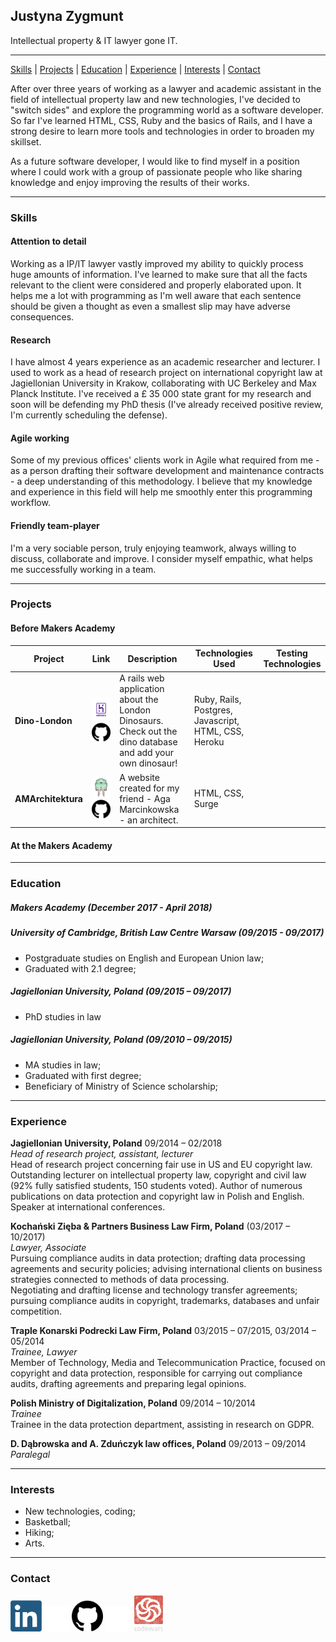
## Justyna Zygmunt

Intellectual property & IT lawyer gone IT.

****

[Skills](#skills) | [Projects](#projects) | [Education](#education) | [Experience](#experience) | [Interests](#interests) | [Contact](#contact)

<p> After over three years of working as a lawyer and academic assistant in the field of intellectual property law and new technologies, I've decided to "switch sides" and explore the programming world as a software developer. So far I've learned HTML, CSS, Ruby and the basics of Rails, and I have a strong desire to learn more tools and technologies in order to broaden my skillset.

As a future software developer, I would like to find myself in a position where I could work with a group of passionate people who like sharing knowledge and enjoy improving the results of their works.

***

### <a name="skills">Skills</a>

#### Attention to detail

Working as a IP/IT lawyer vastly improved my ability to quickly process huge amounts of information. I've learned to make sure that all the facts relevant to the client were considered and properly elaborated upon. It helps me a lot with programming as I'm well aware that each sentence should be given a thought as even a smallest slip may have adverse consequences.

#### Research

I have almost 4 years experience as an academic researcher and lecturer. I used to work as a head of research project on international copyright law at Jagiellonian University in Krakow, collaborating with UC Berkeley and Max Planck Institute. I've received a £ 35 000 state grant for my research and soon will be defending my PhD thesis (I've already received positive review, I'm currently scheduling the defense).

#### Agile working

Some of my previous offices' clients work in Agile what required from me - as a person drafting their software development and maintenance contracts - a deep understanding of this methodology. I believe that my knowledge and experience in this field will help me smoothly enter this programming workflow.

#### Friendly team-player
I'm a very sociable person, truly enjoying teamwork, always willing to discuss, collaborate and improve. I consider myself empathic, what helps me successfully working in a team.

***

### <a name="projects">Projects</a>
#### Before Makers Academy

Project | Link | Description | Technologies Used| Testing Technologies
--- | --- | --- | --- | ---
**Dino-London** | <a href="https://london-dinosaurs.herokuapp.com"><img src="logos/hosting_heroku.png" width="90"></a><a href="https://github.com/Kotauror/Dinosaurs"><img src="logos/github.png" width="40"></a> |A rails web application about the London Dinosaurs. Check out the dino database and add your own dinosaur! | Ruby, Rails, Postgres, Javascript, HTML, CSS, Heroku |
**AMArchitektura** | <a href="http://amarchitektura.surge.sh"><img src="logos/surge.png" width="60"></a> <a href="https://github.com/Kotauror/AMArchitektura"><img src="logos/github.png" width="40"></a> | A website created for my friend - Aga Marcinkowska - an architect. | HTML, CSS, Surge |

#### At the Makers Academy

***

### <a name="education">Education</a>

##### Makers Academy (December 2017 - April 2018)

##### University of Cambridge, British Law Centre Warsaw (09/2015 - 09/2017)
* Postgraduate studies on English and European Union law;
* Graduated with 2.1 degree;

##### Jagiellonian University, Poland (09/2015 – 09/2017)
* PhD studies in law

##### Jagiellonian University, Poland (09/2010 – 09/2015)
* MA studies in law;
* Graduated with first degree;
* Beneficiary of Ministry of Science scholarship;

***

### <a name="experience">Experience</a>

**Jagiellonian University, Poland** 09/2014 – 02/2018<br>
*Head of research project, assistant, lecturer* <br>
Head of research project concerning fair use in US and EU copyright law. Outstanding lecturer on intellectual property law, copyright and civil law (92% fully satisfied students, 150 students voted). Author of numerous publications on data protection and copyright law in Polish and English. Speaker at international conferences.

**Kochański Zięba & Partners Business Law Firm, Poland** (03/2017 – 10/2017)<br>
*Lawyer, Associate* <br>
Pursuing compliance audits in data protection; drafting data processing agreements and security policies; advising international clients on business strategies connected to methods of data processing. <br>
Negotiating and drafting license and technology transfer agreements; pursuing compliance audits in copyright, trademarks, databases and unfair competition.

**Traple Konarski Podrecki Law Firm, Poland** 03/2015 – 07/2015, 03/2014 – 05/2014 <br> *Trainee, Lawyer*    
Member of Technology, Media and Telecommunication Practice, focused on copyright and data protection, responsible for carrying out compliance audits, drafting agreements and preparing legal opinions.

**Polish Ministry of Digitalization, Poland** 09/2014 – 10/2014 <br>
*Trainee*                        
Trainee in the data protection department, assisting in research on GDPR.  

**D. Dąbrowska and A. Zduńczyk law offices, Poland** 09/2013 – 09/2014 <br>
*Paralegal* <br>

***

### <a name="interests">Interests</a>

* New technologies, coding;
* Basketball;
* Hiking;
* Arts.

***

### <a name="contact">Contact</a>

<a href="https://www.linkedin.com/in/justyna-zygmunt/"><img src="logos/linkedin.png" width="50"></a> <img src="logos/empty.png" width="40"> <a href="https://github.com/Kotauror/"><img src="logos/github.png" width="50"></a> <img src="logos/empty.png" width="40"> <a href="https://www.codewars.com/users/Kotauror"><img src="logos/codewars.png" width="50"></a>
